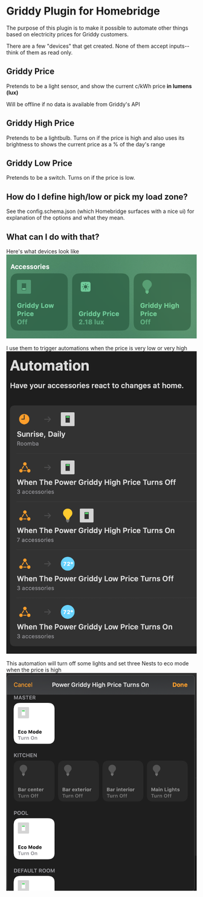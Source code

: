 # Griddy Plugin for Homebridge

The purpose of this plugin is to make it possible to automate other things based on electricity prices for Griddy customers.

There are a few "devices" that get created. None of them accept inputs--think of them as read only.

## Griddy Price

Pretends to be a light sensor, and show the current c/kWh price **in lumens (lux)**

Will be offline if no data is available from Griddy's API

## Griddy High Price

Pretends to be a lightbulb. Turns on if the price is high and also uses its brightness to shows the current price as a % of the day's range

## Griddy Low Price

Pretends to be a switch. Turns on if the price is low.

## How do I define high/low or pick my load zone?

See the config.schema.json (which Homebridge surfaces with a nice ui) for explanation of the options and what they mean.

## What can I do with that?

Here's what devices look like
![Device Example](https://raw.githubusercontent.com/mshanemc/homebridge-griddy/master/assets/example%20devices.png)

I use them to trigger automations when the price is very low or very high
![Automations](https://raw.githubusercontent.com/mshanemc/homebridge-griddy/master/assets/example%20automations.png)

This automation will turn off some lights and set three Nests to eco mode when the price is high
![Automation Detail](https://raw.githubusercontent.com/mshanemc/homebridge-griddy/master/assets/example%20automation%20details.png)
